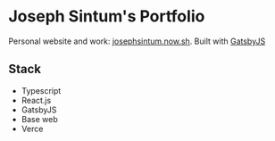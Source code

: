 # Joseph Sintum's Portfolio

Personal website and work: [josephsintum.now.sh](https://josephsintum.now.sh/). Built with [GatsbyJS](https://www.gatsbyjs.org/)

## Stack

-   Typescript
-   React.js
-   GatsbyJS
-   Base web
-   Verce
